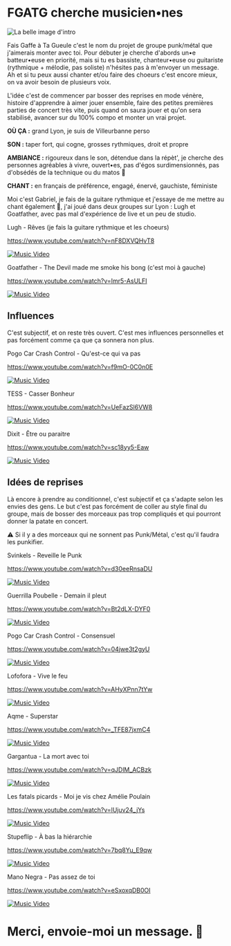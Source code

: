 # FGATG cherche musicien•nes

![La belle image d'intro](https://www.letempsmachine.com/sites/default/files/letempsmachine/styles/16x9_1920/public/ged/pogo2_14.jpg?itok=NyTCsIVB)

Fais Gaffe à Ta Gueule c'est le nom du projet de groupe punk/métal que j'aimerais monter avec toi. Pour débuter je cherche d'abords un•e batteur•euse en priorité, mais si tu es bassiste, chanteur•euse ou guitariste (rythmique + mélodie, pas soliste) n'hésites pas à m'envoyer un message. Ah et si tu peux aussi chanter et/ou faire des choeurs c'est encore mieux, on va avoir besoin de plusieurs voix.

L'idée c'est de commencer par bosser des reprises en mode vénère, histoire d'apprendre à aimer jouer ensemble, faire des petites premières parties de concert très vite, puis quand on saura jouer et qu'on sera stabilisé, avancer sur du 100% compo et monter un vrai projet.

**OÙ ÇA :** grand Lyon, je suis de Villeurbanne perso

**SON :** taper fort, qui cogne, grosses rythmiques, droit et propre

**AMBIANCE :** rigoureux dans le son, détendue dans la répèt', je cherche des personnes agréables à vivre, ouvert•es, pas d'égos surdimensionnés, pas d'obsédés de la technique ou du matos 🤗

**CHANT :** en français de préférence, engagé, énervé, gauchiste, féministe

Moi c'est Gabriel, je fais de la guitare rythmique et j'essaye de me mettre au chant également 🙉, j'ai joué dans deux groupes sur Lyon : Lugh et Goatfather, avec pas mal d'expérience de live et un peu de studio.

Lugh - Rêves (je fais la guitare rythmique et les choeurs)

<https://www.youtube.com/watch?v=nF8DXVQHvT8>

[![Music Video](http://img.youtube.com/vi/nF8DXVQHvT8/0.jpg)](http://www.youtube.com/watch?v=nF8DXVQHvT8 "Music Video")

Goatfather - The Devil made me smoke his bong (c'est moi à gauche)

<https://www.youtube.com/watch?v=Imr5-AsULFI>

[![Music Video](http://img.youtube.com/vi/Imr5-AsULFI/0.jpg)](http://www.youtube.com/watch?v=Imr5-AsULFI "Music Video")

## Influences

C'est subjectif, et on reste très ouvert. C'est mes influences personnelles et pas forcément comme ça que ça sonnera non plus.

Pogo Car Crash Control - Qu'est-ce qui va pas

<https://www.youtube.com/watch?v=f9mO-0C0n0E>

[![Music Video](http://img.youtube.com/vi/f9mO-0C0n0E/0.jpg)](http://www.youtube.com/watch?v=f9mO-0C0n0E "Music Video")

TESS - Casser Bonheur

<https://www.youtube.com/watch?v=UeFazSl6VW8>

[![Music Video](http://img.youtube.com/vi/UeFazSl6VW8/0.jpg)](http://www.youtube.com/watch?v=UeFazSl6VW8 "Music Video")

Dixit - Être ou paraitre

<https://www.youtube.com/watch?v=sc18yy5-Eaw>

[![Music Video](http://img.youtube.com/vi/sc18yy5-Eaw/0.jpg)](http://www.youtube.com/watch?v=sc18yy5-Eaw "Music Video")

## Idées de reprises

Là encore à prendre au conditionnel, c'est subjectif et ça s'adapte selon les envies des gens. Le but c'est pas forcément de coller au style final du groupe, mais de bosser des morceaux pas trop compliqués et qui pourront donner la patate en concert.

⚠️ Si il y a des morceaux qui ne sonnent pas Punk/Métal, c'est qu'il faudra les punkifier.

Svinkels - Reveille le Punk

<https://www.youtube.com/watch?v=d30eeRnsaDU>

[![Music Video](http://img.youtube.com/vi/d30eeRnsaDU/0.jpg)](http://www.youtube.com/watch?v=d30eeRnsaDU "Music Video")

Guerrilla Poubelle - Demain il pleut

<https://www.youtube.com/watch?v=Bt2dLX-DYF0>

[![Music Video](http://img.youtube.com/vi/Bt2dLX-DYF0/0.jpg)](http://www.youtube.com/watch?v=Bt2dLX-DYF0 "Music Video")

Pogo Car Crash Control - Consensuel

<https://www.youtube.com/watch?v=04jwe3t2gyU>

[![Music Video](http://img.youtube.com/vi/04jwe3t2gyU/0.jpg)](http://www.youtube.com/watch?v=04jwe3t2gyU "Music Video")

Lofofora - Vive le feu

<https://www.youtube.com/watch?v=AHyXPnn7tYw>

[![Music Video](http://img.youtube.com/vi/AHyXPnn7tYw/0.jpg)](http://www.youtube.com/watch?v=AHyXPnn7tYw "Music Video")

Aqme - Superstar

<https://www.youtube.com/watch?v=_TFE87jxmC4>

[![Music Video](http://img.youtube.com/vi/_TFE87jxmC4/0.jpg)](http://www.youtube.com/watch?v=_TFE87jxmC4 "Music Video")

Gargantua - La mort avec toi

<https://www.youtube.com/watch?v=qJDlM_ACBzk>

[![Music Video](http://img.youtube.com/vi/qJDlM_ACBzk/0.jpg)](http://www.youtube.com/watch?v=qJDlM_ACBzk "Music Video")

Les fatals picards - Moi je vis chez Amélie Poulain

<https://www.youtube.com/watch?v=lUjuv24_jYs>

[![Music Video](http://img.youtube.com/vi/lUjuv24_jYs/0.jpg)](http://www.youtube.com/watch?v=lUjuv24_jYs "Music Video")

Stupeflip - À bas la hiérarchie

<https://www.youtube.com/watch?v=7bq8Yu_E9qw>

[![Music Video](http://img.youtube.com/vi/7bq8Yu_E9qw/0.jpg)](http://www.youtube.com/watch?v=7bq8Yu_E9qw "Music Video")

Mano Negra - Pas assez de toi

<https://www.youtube.com/watch?v=eSxoxqDB0OI>

[![Music Video](http://img.youtube.com/vi/eSxoxqDB0OI/0.jpg)](http://www.youtube.com/watch?v=eSxoxqDB0OI "Music Video")

# Merci, envoie-moi un message. 💌

          

